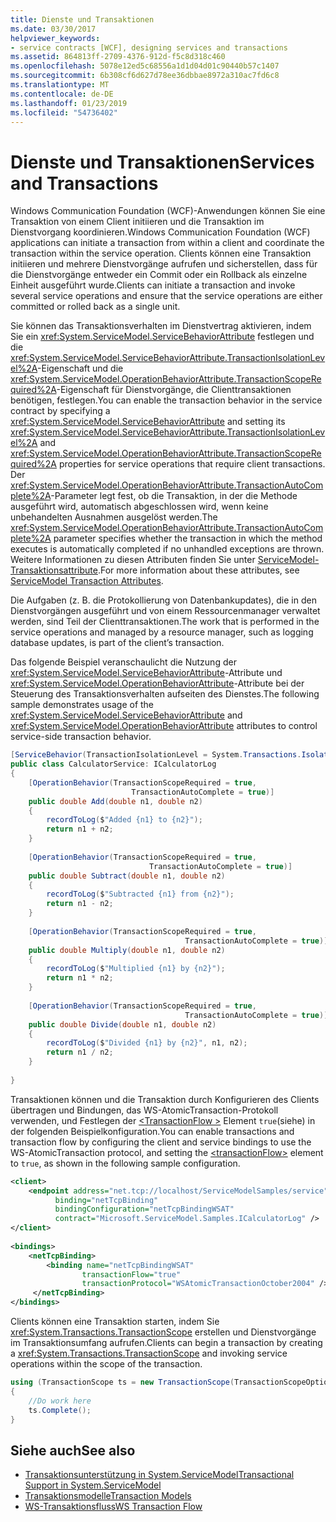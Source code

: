 ```yaml
---
title: Dienste und Transaktionen
ms.date: 03/30/2017
helpviewer_keywords:
- service contracts [WCF], designing services and transactions
ms.assetid: 864813ff-2709-4376-912d-f5c8d318c460
ms.openlocfilehash: 5078e12ed5c68556a1d1d04d01c90440b57c1407
ms.sourcegitcommit: 6b308cf6d627d78ee36dbbae8972a310ac7fd6c8
ms.translationtype: MT
ms.contentlocale: de-DE
ms.lasthandoff: 01/23/2019
ms.locfileid: "54736402"
---
```

# <a name="services-and-transactions"></a><span data-ttu-id="5d4e6-102">Dienste und Transaktionen</span><span class="sxs-lookup"><span data-stu-id="5d4e6-102">Services and Transactions</span></span>
<span data-ttu-id="5d4e6-103">Windows Communication Foundation (WCF)-Anwendungen können Sie eine Transaktion von einem Client initiieren und die Transaktion im Dienstvorgang koordinieren.</span><span class="sxs-lookup"><span data-stu-id="5d4e6-103">Windows Communication Foundation (WCF) applications can initiate a transaction from within a client and coordinate the transaction within the service operation.</span></span> <span data-ttu-id="5d4e6-104">Clients können eine Transaktion initiieren und mehrere Dienstvorgänge aufrufen und sicherstellen, dass für die Dienstvorgänge entweder ein Commit oder ein Rollback als einzelne Einheit ausgeführt wurde.</span><span class="sxs-lookup"><span data-stu-id="5d4e6-104">Clients can initiate a transaction and invoke several service operations and ensure that the service operations are either committed or rolled back as a single unit.</span></span>  
  
 <span data-ttu-id="5d4e6-105">Sie können das Transaktionsverhalten im Dienstvertrag aktivieren, indem Sie ein <xref:System.ServiceModel.ServiceBehaviorAttribute> festlegen und die <xref:System.ServiceModel.ServiceBehaviorAttribute.TransactionIsolationLevel%2A>-Eigenschaft und die <xref:System.ServiceModel.OperationBehaviorAttribute.TransactionScopeRequired%2A>-Eigenschaft für Dienstvorgänge, die Clienttransaktionen benötigen, festlegen.</span><span class="sxs-lookup"><span data-stu-id="5d4e6-105">You can enable the transaction behavior in the service contract by specifying a <xref:System.ServiceModel.ServiceBehaviorAttribute> and setting its <xref:System.ServiceModel.ServiceBehaviorAttribute.TransactionIsolationLevel%2A> and <xref:System.ServiceModel.OperationBehaviorAttribute.TransactionScopeRequired%2A> properties for service operations that require client transactions.</span></span> <span data-ttu-id="5d4e6-106">Der <xref:System.ServiceModel.OperationBehaviorAttribute.TransactionAutoComplete%2A>-Parameter legt fest, ob die Transaktion, in der die Methode ausgeführt wird, automatisch abgeschlossen wird, wenn keine unbehandelten Ausnahmen ausgelöst werden.</span><span class="sxs-lookup"><span data-stu-id="5d4e6-106">The <xref:System.ServiceModel.OperationBehaviorAttribute.TransactionAutoComplete%2A> parameter specifies whether the transaction in which the method executes is automatically completed if no unhandled exceptions are thrown.</span></span> <span data-ttu-id="5d4e6-107">Weitere Informationen zu diesen Attributen finden Sie unter [ServiceModel-Transaktionsattribute](../../../docs/framework/wcf/feature-details/servicemodel-transaction-attributes.md).</span><span class="sxs-lookup"><span data-stu-id="5d4e6-107">For more information about these attributes, see [ServiceModel Transaction Attributes](../../../docs/framework/wcf/feature-details/servicemodel-transaction-attributes.md).</span></span>  
  
 <span data-ttu-id="5d4e6-108">Die Aufgaben (z. B. die Protokollierung von Datenbankupdates), die in den Dienstvorgängen ausgeführt und von einem Ressourcenmanager verwaltet werden, sind Teil der Clienttransaktionen.</span><span class="sxs-lookup"><span data-stu-id="5d4e6-108">The work that is performed in the service operations and managed by a resource manager, such as logging database updates, is part of the client’s transaction.</span></span>  
  
 <span data-ttu-id="5d4e6-109">Das folgende Beispiel veranschaulicht die Nutzung der <xref:System.ServiceModel.ServiceBehaviorAttribute>-Attribute und <xref:System.ServiceModel.OperationBehaviorAttribute>-Attribute bei der Steuerung des Transaktionsverhalten aufseiten des Dienstes.</span><span class="sxs-lookup"><span data-stu-id="5d4e6-109">The following sample demonstrates usage of the <xref:System.ServiceModel.ServiceBehaviorAttribute> and <xref:System.ServiceModel.OperationBehaviorAttribute> attributes to control service-side transaction behavior.</span></span>  
  
```csharp
[ServiceBehavior(TransactionIsolationLevel = System.Transactions.IsolationLevel.Serializable)]  
public class CalculatorService: ICalculatorLog  
{  
    [OperationBehavior(TransactionScopeRequired = true,  
                           TransactionAutoComplete = true)]  
    public double Add(double n1, double n2)  
    {  
        recordToLog($"Added {n1} to {n2}");
        return n1 + n2;  
    }  
  
    [OperationBehavior(TransactionScopeRequired = true,   
                               TransactionAutoComplete = true)]  
    public double Subtract(double n1, double n2)  
    {  
        recordToLog($"Subtracted {n1} from {n2}");
        return n1 - n2;  
    }  
  
    [OperationBehavior(TransactionScopeRequired = true,   
                                       TransactionAutoComplete = true)]  
    public double Multiply(double n1, double n2)  
    {  
        recordToLog($"Multiplied {n1} by {n2}");
        return n1 * n2;  
    }  
  
    [OperationBehavior(TransactionScopeRequired = true,   
                                       TransactionAutoComplete = true)]  
    public double Divide(double n1, double n2)  
    {  
        recordToLog($"Divided {n1} by {n2}", n1, n2);
        return n1 / n2;  
    }  
  
}  
```  
  
 <span data-ttu-id="5d4e6-110">Transaktionen können und die Transaktion durch Konfigurieren des Clients übertragen und Bindungen, das WS-AtomicTransaction-Protokoll verwenden, und Festlegen der [ \<TransactionFlow >](../../../docs/framework/configure-apps/file-schema/wcf/transactionflow.md) Element `true`(siehe) in der folgenden Beispielkonfiguration.</span><span class="sxs-lookup"><span data-stu-id="5d4e6-110">You can enable transactions and transaction flow by configuring the client and service bindings to use the WS-AtomicTransaction protocol, and setting the [\<transactionFlow>](../../../docs/framework/configure-apps/file-schema/wcf/transactionflow.md) element to `true`, as shown in the following sample configuration.</span></span>  
  
```xml  
<client>  
    <endpoint address="net.tcp://localhost/ServiceModelSamples/service"   
          binding="netTcpBinding"   
          bindingConfiguration="netTcpBindingWSAT"   
          contract="Microsoft.ServiceModel.Samples.ICalculatorLog" />  
</client>  
  
<bindings>  
    <netTcpBinding>  
        <binding name="netTcpBindingWSAT"  
                transactionFlow="true"  
                transactionProtocol="WSAtomicTransactionOctober2004" />  
     </netTcpBinding>  
</bindings>  
```  
  
 <span data-ttu-id="5d4e6-111">Clients können eine Transaktion starten, indem Sie <xref:System.Transactions.TransactionScope> erstellen und Dienstvorgänge im Transaktionsumfang aufrufen.</span><span class="sxs-lookup"><span data-stu-id="5d4e6-111">Clients can begin a transaction by creating a <xref:System.Transactions.TransactionScope> and invoking service operations within the scope of the transaction.</span></span>  
  
```csharp
using (TransactionScope ts = new TransactionScope(TransactionScopeOption.RequiresNew))  
{  
    //Do work here  
    ts.Complete();  
}  
```  
  
## <a name="see-also"></a><span data-ttu-id="5d4e6-112">Siehe auch</span><span class="sxs-lookup"><span data-stu-id="5d4e6-112">See also</span></span>
- [<span data-ttu-id="5d4e6-113">Transaktionsunterstützung in System.ServiceModel</span><span class="sxs-lookup"><span data-stu-id="5d4e6-113">Transactional Support in System.ServiceModel</span></span>](../../../docs/framework/wcf/feature-details/transactional-support-in-system-servicemodel.md)
- [<span data-ttu-id="5d4e6-114">Transaktionsmodelle</span><span class="sxs-lookup"><span data-stu-id="5d4e6-114">Transaction Models</span></span>](../../../docs/framework/wcf/feature-details/transaction-models.md)
- [<span data-ttu-id="5d4e6-115">WS-Transaktionsfluss</span><span class="sxs-lookup"><span data-stu-id="5d4e6-115">WS Transaction Flow</span></span>](../../../docs/framework/wcf/samples/ws-transaction-flow.md)
